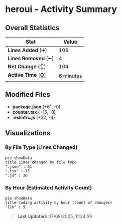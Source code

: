 # heroui - Activity Summary 

## Overall Statistics

| Stat                   | Value                                                             |
| ---------------------- | ----------------------------------------------------------------- |
| **Lines Added** (➕)   | 108                                          |
| **Lines Removed** (➖) | 4                                        |
| **Net Change** (↕)    | 104                |
| **Active Time** (⌚)   | 6 minutes |


## Modified Files
- **package.json** (+61, -0)
- **counter.tsx** (+15, -0)
- **.eslintrc.js** (+32, -4)

## Visualizations

### By File Type (Lines Changed)

```mermaid
pie showData
title Lines changed by file type
".json" : 61
".tsx" : 15
".js" : 36
```

### By Hour (Estimated Activity Count)

```mermaid
pie showData
title Coding activity by hour (count of changes)
"11h" : 5
```


> **Last Updated:** 07/08/2025, 11:24:59